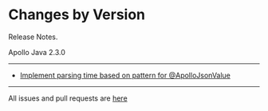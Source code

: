 Changes by Version
==================
Release Notes.

Apollo Java 2.3.0

------------------
* [Implement parsing time based on pattern for @ApolloJsonValue](https://github.com/apolloconfig/apollo-java/pull/52)

------------------
All issues and pull requests are [here](https://github.com/apolloconfig/apollo-java/milestone/3?closed=1)